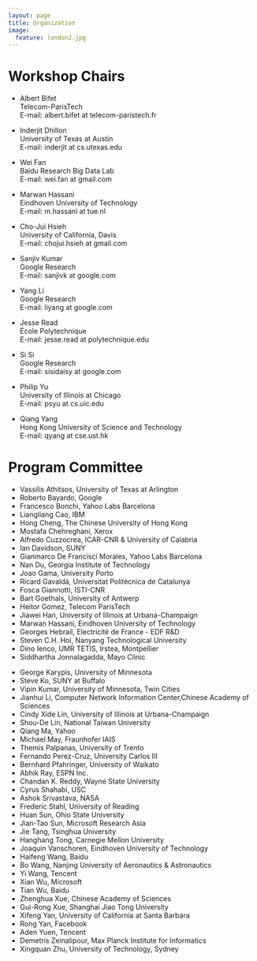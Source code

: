 ```yaml
---
layout: page
title: Organization
image:
  feature: london2.jpg
---
```


Workshop Chairs
==========
* Albert Bifet  
Telecom-ParisTech  
E-mail: albert.bifet at telecom-paristech.fr

* Inderjit Dhillon  
University of Texas at Austin  
E-mail: inderjit at cs.utexas.edu

* Wei Fan  
Baidu Research Big Data Lab  
E-mail: wei.fan at gmail.com

* Marwan Hassani  
Eindhoven University of Technology   
E-mail: m.hassani at tue.nl

* Cho-Jui Hsieh  
University of California, Davis  
E-mail: chojui.hsieh at gmail.com 

* Sanjiv Kumar  
Google Research  
E-mail: sanjivk at google.com 

* Yang Li  
Google Research  
E-mail: liyang at google.com

* Jesse Read  
École Polytechnique  
E-mail: jesse.read at polytechnique.edu

* Si Si  
Google Research  
E-mail: sisidaisy at google.com

* Philip Yu  
University of Illinois at Chicago  
E-mail: psyu at cs.uic.edu

* Qiang Yang  
Hong Kong University of Science and Technology  
E-mail: qyang at cse.ust.hk

Program Committee
==========

* Vassilis Athitsos, University of Texas at Arlington
* Roberto Bayardo, Google
* Francesco Bonchi, Yahoo Labs Barcelona
* Liangliang Cao, IBM
* Hong Cheng, The Chinese University of Hong Kong
* Mostafa Chehreghani, Xerox
* Alfredo Cuzzocrea, ICAR-CNR & University of Calabria
* Ian Davidson, SUNY
* Gianmarco De Francisci Morales, Yahoo Labs Barcelona
* Nan Du, Georgia Institute of Technology
* Joao Gama, University Porto
* Ricard Gavaldà, Universitat Politècnica de Catalunya
* Fosca Giannotti, ISTI-CNR
* Bart Goethals, University of Antwerp
* Heitor Gomez, Telecom ParisTech
* Jiawei Han, University of Illinois at Urbana-Champaign
* Marwan Hassani, Eindhoven University of Technology
* Georges Hebrail, Electricité de France - EDF R&D
* Steven C.H. Hoi, Nanyang Technological University
* Dino Ienco, UMR TETIS, Irstea, Montpellier
* Siddhartha Jonnalagadda, Mayo Clinic
<!-- * Murat Kantarcioglu, University of Texas at Dallas -->
* George Karypis, University of Minnesota
* Steve Ko, SUNY at Buffalo
* Vipin Kumar, University of Minnesota, Twin Cities
* Jianhui Li, Computer Network Information Center,Chinese Academy of Sciences
* Cindy Xide Lin, University of Illinois at Urbana-Champaign
* Shou-De Lin, National Taiwan University
* Qiang Ma, Yahoo
* Michael May, Fraunhofer IAIS
* Themis Palpanas, University of Trento
* Fernando Perez-Cruz, University Carlos III
* Bernhard Pfahringer, University of Waikato
* Abhik Ray, ESPN Inc.
* Chandan K. Reddy, Wayne State University
* Cyrus Shahabi, USC
* Ashok Srivastava, NASA
* Frederic Stahl, University of Reading
* Huan Sun, Ohio State University
* Jian-Tao Sun, Microsoft Research Asia
* Jie Tang, Tsinghua University
* Hanghang Tong, Carnegie Mellon University
* Joaquin Vanschoren, Eindhoven University of Technology
* Haifeng Wang, Baidu
* Bo Wang, Nanjing University of Aeronautics & Astronautics
* Yi Wang, Tencent
* Xian Wu, Microsoft
* Tian Wu, Baidu
* Zhenghua Xue, Chinese Academy of Sciences
* Gui-Rong Xue, Shanghai Jiao Tong University
* Xifeng Yan, University of California at Santa Barbara
* Rong Yan, Facebook
* Aden Yuen, Tencent
* Demetris Zeinalipour, Max Planck Institute for Informatics
* Xingquan Zhu, University of Technology, Sydney
